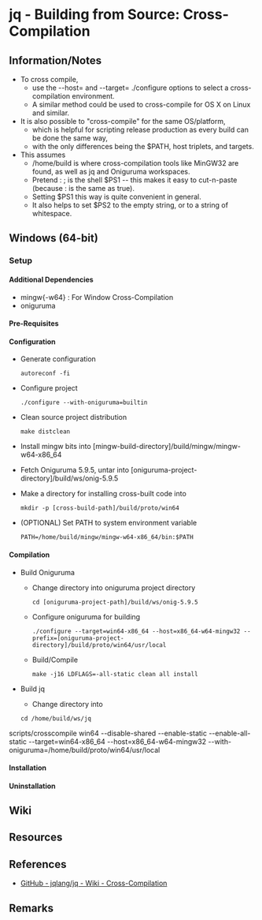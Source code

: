 # jq - Building from Source: Cross-Compilation

## Information/Notes
- To cross compile, 
    + use the --host= and --target= ./configure options to select a cross-compilation environment. 
    + A similar method could be used to cross-compile for OS X on Linux and similar. 
- It is also possible to "cross-compile" for the same OS/platform, 
    + which is helpful for scripting release production as every build can be done the same way, 
    + with the only differences being the $PATH, host triplets, and targets.
- This assumes 
    + /home/build is where cross-compilation tools like MinGW32 are found, as well as jq and Oniguruma workspaces.
    + Pretend : ;  is the shell $PS1 -- this makes it easy to cut-n-paste (because : is the same as true). 
    + Setting $PS1 this way is quite convenient in general. 
    + It also helps to set $PS2 to the empty string, or to a string of whitespace.

## Windows (64-bit)
### Setup
#### Additional Dependencies
+ mingw{-w64} : For Window Cross-Compilation
+ oniguruma

#### Pre-Requisites

#### Configuration
- Generate configuration
    ```console
    autoreconf -fi
    ```
- Configure project
    ```console
    ./configure --with-oniguruma=builtin
    ```
- Clean source project distribution
    ```
    make distclean
    ```
- Install mingw bits into [mingw-build-directory]/build/mingw/mingw-w64-x86_64
- Fetch Oniguruma 5.9.5, untar into [oniguruma-project-directory]/build/ws/onig-5.9.5

- Make a directory for installing cross-built code into
    ```console
    mkdir -p [cross-build-path]/build/proto/win64
    ```

- (OPTIONAL) Set PATH to system environment variable
    ```console
    PATH=/home/build/mingw/mingw-w64-x86_64/bin:$PATH
    ```

#### Compilation
- Build Oniguruma
    - Change directory into oniguruma project directory
        ```console
        cd [oniguruma-project-path]/build/ws/onig-5.9.5
        ```
    - Configure oniguruma for building
        ```console
        ./configure --target=win64-x86_64 --host=x86_64-w64-mingw32 --prefix=[oniguruma-project-directory]/build/proto/win64/usr/local
        ```
    - Build/Compile
        ```console
        make -j16 LDFLAGS=-all-static clean all install
        ```

- Build jq
    - Change directory into 
    ```console
    cd /home/build/ws/jq
    ```
scripts/crosscompile win64 --disable-shared --enable-static --enable-all-static --target=win64-x86_64 --host=x86_64-w64-mingw32 --with-oniguruma=/home/build/proto/win64/usr/local
#### Installation
#### Uninstallation

## Wiki

## Resources

## References
+ [GitHub - jqlang/jq - Wiki - Cross-Compilation](https://github.com/jqlang/jq/wiki/Cross-compilation)

## Remarks
